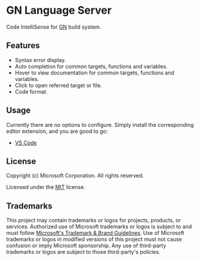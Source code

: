 # GN Language Server

Code IntelliSense for [GN](https://gn.googlesource.com/gn) build system.

## Features

- Syntax error display.
- Auto completion for common targets, functions and variables.
- Hover to view documentation for common targets, functions and variables.
- Click to open referred target or file.
- Code format.

## Usage

Currently there are no options to configure. Simply install the corresponding editor extension, and you are good to go:

- [VS Code](https://marketplace.visualstudio.com/items?itemName=msedge-dev.gnls)

## License

Copyright (c) Microsoft Corporation. All rights reserved.

Licensed under the [MIT](LICENSE) license.

## Trademarks

This project may contain trademarks or logos for projects, products, or services. Authorized use of Microsoft
trademarks or logos is subject to and must follow
[Microsoft's Trademark & Brand Guidelines](https://www.microsoft.com/en-us/legal/intellectualproperty/trademarks/usage/general).
Use of Microsoft trademarks or logos in modified versions of this project must not cause confusion or imply Microsoft sponsorship.
Any use of third-party trademarks or logos are subject to those third-party's policies.
